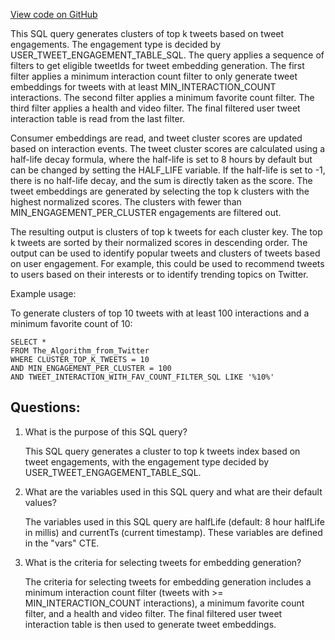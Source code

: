 [View code on GitHub](https://github.com/misbahsy/the-algorithm/src/scala/com/twitter/simclusters_v2/scio/bq_generation/sql/engagement_based_index_generation.sql)

This SQL query generates clusters of top k tweets based on tweet engagements. The engagement type is decided by USER_TWEET_ENGAGEMENT_TABLE_SQL. The query applies a sequence of filters to get eligible tweetIds for tweet embedding generation. The first filter applies a minimum interaction count filter to only generate tweet embeddings for tweets with at least MIN_INTERACTION_COUNT interactions. The second filter applies a minimum favorite count filter. The third filter applies a health and video filter. The final filtered user tweet interaction table is read from the last filter. 

Consumer embeddings are read, and tweet cluster scores are updated based on interaction events. The tweet cluster scores are calculated using a half-life decay formula, where the half-life is set to 8 hours by default but can be changed by setting the HALF_LIFE variable. If the half-life is set to -1, there is no half-life decay, and the sum is directly taken as the score. The tweet embeddings are generated by selecting the top k clusters with the highest normalized scores. The clusters with fewer than MIN_ENGAGEMENT_PER_CLUSTER engagements are filtered out. 

The resulting output is clusters of top k tweets for each cluster key. The top k tweets are sorted by their normalized scores in descending order. The output can be used to identify popular tweets and clusters of tweets based on user engagement. For example, this could be used to recommend tweets to users based on their interests or to identify trending topics on Twitter. 

Example usage:

To generate clusters of top 10 tweets with at least 100 interactions and a minimum favorite count of 10:

```
SELECT *
FROM The_Algorithm_from_Twitter
WHERE CLUSTER_TOP_K_TWEETS = 10
AND MIN_ENGAGEMENT_PER_CLUSTER = 100
AND TWEET_INTERACTION_WITH_FAV_COUNT_FILTER_SQL LIKE '%10%'
```
## Questions: 
 1. What is the purpose of this SQL query?
    
    This SQL query generates a cluster to top k tweets index based on tweet engagements, with the engagement type decided by USER_TWEET_ENGAGEMENT_TABLE_SQL.

2. What are the variables used in this SQL query and what are their default values?
    
    The variables used in this SQL query are halfLife (default: 8 hour halfLife in millis) and currentTs (current timestamp). These variables are defined in the "vars" CTE.

3. What is the criteria for selecting tweets for embedding generation?
    
    The criteria for selecting tweets for embedding generation includes a minimum interaction count filter (tweets with >= MIN_INTERACTION_COUNT interactions), a minimum favorite count filter, and a health and video filter. The final filtered user tweet interaction table is then used to generate tweet embeddings.